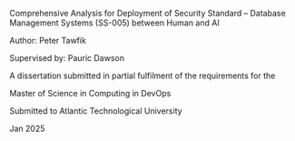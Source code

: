 Comprehensive Analysis for Deployment of Security Standard – Database Management Systems (SS-005) between Human and AI

Author: Peter Tawfik

Supervised by: Pauric Dawson

A dissertation submitted in partial fulfilment of the requirements for the

Master of Science in Computing in DevOps

Submitted to Atlantic Technological University

Jan 2025
